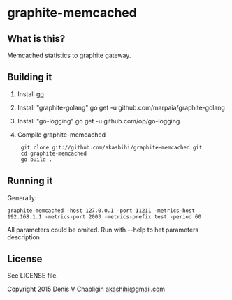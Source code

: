 # graphite-memcached

## What is this?

Memcached statistics to graphite gateway.

## Building it

1. Install [go](http://golang.org/doc/install)

2. Install "graphite-golang" go get -u github.com/marpaia/graphite-golang

2. Install "go-logging" go get -u github.com/op/go-logging

4. Compile graphite-memcached

        git clone git://github.com/akashihi/graphite-memcached.git
        cd graphite-memcached
        go build .

## Running it

Generally:

    graphite-memcached -host 127.0.0.1 -port 11211 -metrics-host 192.168.1.1 -metrics-port 2003 -metrics-prefix test -period 60

All parameters could be omited. Run with --help to het parameters description

## License 

See LICENSE file.

Copyright 2015 Denis V Chapligin <akashihi@gmail.com>
